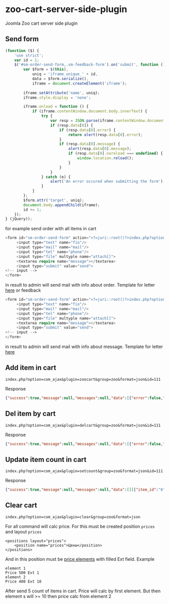 # zoo-cart-server-side-plugin
Joomla Zoo cart server side plugin

## Send form
```javascript
(function ($) {
    'use strict';
    var id = 1;
    $('#sm-order-send-form,.sm-feedback-form').on('submit', function () {
        var $form = $(this),
            uniq = 'iframe_unique_' + id,
            data = $form.serialize(),
            iframe = document.createElement('iframe');
   
        iframe.setAttribute('name', uniq);
        iframe.style.display = 'none';

        iframe.onload = function () {
            if (iframe.contentWindow.document.body.innerText) {
                try {                    
                    var resp = JSON.parse(iframe.contentWindow.document.body.innerText);
                    if (resp.data[0]) {
                        if (resp.data[0].error) {
                            return alert(resp.data[0].error);
                        }
                        if (resp.data[0].message) {
                            alert(resp.data[0].message);
                            if (resp.data[0].noreload === undefined) {                                
                                window.location.reload();
                            }
                        }
                    }
                } catch (e) {
                    alert('An error occured when submitting the form');
                }
            }
        };
        $form.attr('target', uniq);
        document.body.appendChild(iframe);
        id += 1;
    });
} (jQuery));
```
for example send order with all items in cart
```php
<form id="sm-order-send-form" action="<?=juri::root()?>index.php?option=com_ajax&plugin=sendorder&group=zoo&format=json" method="post"  enctype="multipart/form-data">
     <input type="text" name="fio"/>
     <input type="mail" name="mail"/>
     <input type="tel" name="phone"/>
     <input type="file" multyple name="attach[]">
     <textarea require name="message"></textarea>
     <input type="submit" value="send">
<!-- input -->
</form>
```
in result to admin will send mail with info about order. Template for letter [here](https://github.com/xdan/zoo-cart-server-side-plugin/blob/master/order.php)
or feedback
```php
<form id="sm-order-send-form" action="<?=juri::root()?>index.php?option=com_ajax&plugin=feedback&group=zoo&format=json" method="post"  enctype="multipart/form-data">
     <input type="text" name="fio"/>
     <input type="mail" name="mail"/>
     <input type="tel" name="phone"/>
     <input type="file" multyple name="attach[]">
     <textarea require name="message"></textarea>
     <input type="submit" value="send">
<!-- input -->
</form>
```
in result to admin will send mail with info about message. Template for letter [here](https://github.com/xdan/zoo-cart-server-side-plugin/blob/master/feedback.php)
## Add item in cart
```
index.php?option=com_ajax&plugin=zoocart&group=zoo&format=json&id=111
```
Response
```json
{"success":true,"message":null,"messages":null,"data":[{"error":false,"summ":700,"count":7}]}
```
## Del item by cart
```
index.php?option=com_ajax&plugin=delcart&group=zoo&format=json&id=111
```
Response
```json
{"success":true,"message":null,"messages":null,"data":[{"error":false,"summ":700,"count":7}]}
```
## Update item count in cart
```
index.php?option=com_ajax&plugin=setcount&group=zoo&format=json&id=111
```
Response
```json
{"success":true,"message":null,"messages":null,"data":[[[{"item_id":"6","count":8,"price":"100"}],{"error":false,"summ":800,"count":8}]]}
```
## Clear cart
```
index.php?option=com_ajax&plugin=clear&group=zoo&format=json
```

For all command will calc price. For this must be created position `prices` and layout `prices`
```
<positions layout="prices">
    <position name="prices">Цены</position>
</positions>
```
And in this position must be [price elements](https://github.com/xdan/zoo-custom-type-input-element) with filled Ext field. 
Example
```
element 1 
Price 500 Ext 1
element 2 
Price 400 Ext 10
```
After send 5 count of items in cart. Price will calc by first element. But then element s will >= 10 then price calc from element 2
